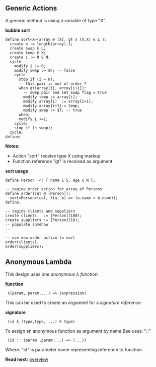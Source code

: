 ## Generic Actions

A generic method is using a variable of type "X". 

**bubble sort**

```
define sort<X>(array @ [X], gt λ (X,X) ∈ L ):
  create n := length(array)-1;
  create swap ∈ L;
  create temp ∈ X;
  create i := 0 ∈ N;
  cycle
    modify i := 0;
    modify swap := $F; -- false
    cycle 
      stop if (i = n);
      -- this pair is out of order ?
      when gt(array[i], array[i+1]):
        -- swap pair and set swap flag = true
        modify temp := array[i];
        modify array[i]  := array[i+1];
        modify array[i+1]:= temp;
        modify swap := $T; -- true
      when;
      modify i +=1;
    cycle; 
    stop if (¬ swap);
  cycle;
define;
```

**Notes:**

* Action "sort" receive type X using markup <X> 
* Function reference "gt" is received as argument.

**sort usage**

```
define Person  <: { name ∈ S, age ∈ N };

-- tagine order action for array of Persons
define order(cat @ [Person]):
  sort<Person>(cat, λ(a, b) => (a.name > b.name));
define;

-- tagine clients and suppliers
create clients   := [Person](100);
create suppliers := [Person](10);
-- populate somehow
...

-- use new order action to sort
order(clients);
order(suppliers);
```

## Anonymous Lambda

This design uses one _anonymous λ function_:


**function**
```
 λ(param, param,...) => (expression)
```

This can be used to create an argument for a _signature reference_:

**signature**
```
 (id λ (type,type, ...) ∈ type)
```

To assign an anonymous function as argument by name Bee uses: "::"

```
 (id :: (param ,param ...) => (...))
```

Where: "id" is parameter name representing reference to function.

**Read next:** [overview](../syntax/overview.md)